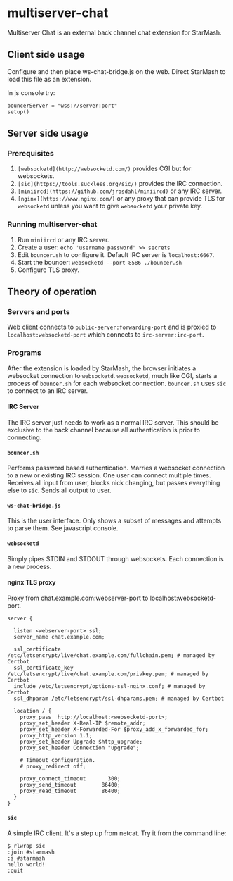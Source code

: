 # multiserver-chat

Multiserver Chat is an external back channel chat extension for StarMash.

## Client side usage

Configure and then place ws-chat-bridge.js on the web. Direct StarMash to load this file as an extension.

In js console try:

    bouncerServer = "wss://server:port"
    setup()

## Server side usage

### Prerequisites

1. `[websocketd](http://websocketd.com/)` provides CGI but for websockets.
2. `[sic](https://tools.suckless.org/sic/)` provides the IRC connection.
3. `[miniircd](https://github.com/jrosdahl/miniircd)` or any IRC server.
4. `[nginx](https://www.nginx.com/)` or any proxy that can provide TLS for `websocketd` unless you want to give `websocketd` your private key.

### Running multiserver-chat

1. Run `miniircd` or any IRC server.
2. Create a user: `echo 'username password' >> secrets`
3. Edit `bouncer.sh` to configure it. Default IRC server is `localhost:6667`.
3. Start the bouncer: `websocketd --port 8586 ./bouncer.sh`
4. Configure TLS proxy.

## Theory of operation

### Servers and ports

Web client connects to `public-server:forwarding-port` and is proxied to `localhost:websocketd-port` which connects to `irc-server:irc-port`.

### Programs

After the extension is loaded by StarMash, the browser initiates a websocket connection to `websocketd`.
`websocketd`, much like CGI, starts a process of `bouncer.sh` for each websocket connection.
`bouncer.sh` uses `sic` to connect to an IRC server.

#### IRC Server

The IRC server just needs to work as a normal IRC server.
This should be exclusive to the back channel because all authentication is prior to connecting.

#### `bouncer.sh`

Performs password based authentication.
Marries a websocket connection to a new or existing IRC session.
One user can connect multiple times.
Receives all input from user, blocks nick changing, but passes everything else to `sic`.
Sends all output to user.

#### `ws-chat-bridge.js`

This is the user interface. Only shows a subset of messages and attempts to parse them. See javascript console.

#### `websocketd`

Simply pipes STDIN and STDOUT through websockets.
Each connection is a new process.

#### nginx TLS proxy

Proxy from chat.example.com:webserver-port to localhost:websocketd-port.

````
server {

  listen <webserver-port> ssl;
  server_name chat.example.com;

  ssl_certificate /etc/letsencrypt/live/chat.example.com/fullchain.pem; # managed by Certbot
  ssl_certificate_key /etc/letsencrypt/live/chat.example.com/privkey.pem; # managed by Certbot
  include /etc/letsencrypt/options-ssl-nginx.conf; # managed by Certbot
  ssl_dhparam /etc/letsencrypt/ssl-dhparams.pem; # managed by Certbot

  location / {
    proxy_pass  http://localhost:<websocketd-port>;
    proxy_set_header X-Real-IP $remote_addr;
    proxy_set_header X-Forwarded-For $proxy_add_x_forwarded_for;
    proxy_http_version 1.1;
    proxy_set_header Upgrade $http_upgrade;
    proxy_set_header Connection "upgrade";

    # Timeout configuration.
    # proxy_redirect off;

    proxy_connect_timeout       300;
    proxy_send_timeout        86400;
    proxy_read_timeout        86400;
  }
}
````

#### `sic`

A simple IRC client. It's a step up from netcat. Try it from the command line:

````
$ rlwrap sic
:join #starmash
:s #starmash
hello world!
:quit
````


